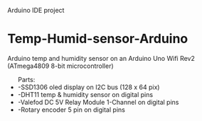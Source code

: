Arduino IDE project
# Temp-Humid-sensor-Arduino
Arduino temp and humidity sensor on an Arduino Uno Wifi Rev2 (ATmega4809 8-bit microcontroller)
<ul>
Parts:
  <li>-SSD1306 oled display on I2C bus (128 x 64 pix)</li>
<li>-DHT11 temp & humidity sensor on digital pins</li>
<li>-Valefod DC 5V Relay Module 1-Channel on digital pins</li>
<li>-Rotary encoder 5 pin on digital pins</li>
</ul>
